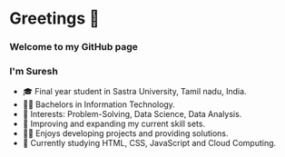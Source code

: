 # Greetings 👋
### Welcome to my GitHub page
### I'm Suresh


- 🎓 Final year student in Sastra University, Tamil nadu, India.
- 🧑‍🎓 Bachelors in Information Technology.
- 🤩 Interests: Problem-Solving, Data Science, Data Analysis.
- 🧠 Improving and expanding my current skill sets.
- 🧑‍💻 Enjoys developing projects and providing solutions.
- 📖 Currently studying HTML, CSS, JavaScript and Cloud Computing.



<!--
**Suresh-15/Suresh-15** is a ✨ _special_ ✨ repository because its `README.md` (this file) appears on your GitHub profile.

Here are some ideas to get you started:

- 🔭 I’m currently working on ...
- 🌱 I’m currently learning ...
- 👯 I’m looking to collaborate on ...
- 🤔 I’m looking for help with ...
- 💬 Ask me about ...
- 📫 How to reach me: ...
- 😄 Pronouns: ...
- ⚡ Fun fact: ...
-->
